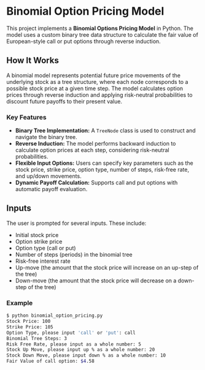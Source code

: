 # Binomial Option Pricing Model

This project implements a **Binomial Options Pricing Model** in Python. The model uses a custom binary tree data structure to calculate the fair value of European-style call or put options through reverse induction.

## How It Works

A binomial model represents potential future price movements of the underlying stock as a tree structure, where each node corresponds to a possible stock price at a given time step. The model calculates option prices through reverse induction and applying risk-neutral probabilities to discount future payoffs to their present value.

### Key Features

- **Binary Tree Implementation:** A `TreeNode` class is used to construct and navigate the binary tree.
- **Reverse Induction:** The model performs backward induction to calculate option prices at each step, considering risk-neutral probabilities.
- **Flexible Input Options:** Users can specify key parameters such as the stock price, strike price, option type, number of steps, risk-free rate, and up/down movements.
- **Dynamic Payoff Calculation:** Supports call and put options with automatic payoff evaluation.

## Inputs

The user is prompted for several inputs. These include:
- Initial stock price
- Option strike price
- Option type (call or put)
- Number of steps (periods) in the binomial tree
- Risk-free interest rate
- Up-move (the amount that the stock price will increase on an up-step of the tree)
- Down-move (the amount that the stock price will decrease on a down-step of the tree) 

### Example

```bash
$ python binomial_option_pricing.py
Stock Price: 100
Strike Price: 105
Option Type, please input 'call' or 'put': call
Binomial Tree Steps: 3
Risk Free Rate, please input as a whole number: 5
Stock Up Move, please input up % as a whole number: 20
Stock Down Move, please input down % as a whole number: 10
Fair Value of call option: $4.58
